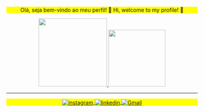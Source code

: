 <p align="center" style="background:yellow">
Olá, seja bem-vindo ao meu perfil! 👋 Hi, welcome to my profile! 👋
</p>
<div align="center">
<a href="https://github.com/analivia1104">
<img height="180em" src="https://github-readme-stats.vercel.app/api?username=analivia1104&show_icons=true&theme=radical&include_all_commits=true&count_private=true"/>
<img height="150em" src="https://github-readme-stats.vercel.app/api/top-langs/?username=analivia1104&layout=compact&langs_count=7&theme=radical"/> 
</div>
<p>
<hr>
<p>
<p align="center" style="background:yellow">
<a href="https://www.instagram.com/analivia_1104" radical ="_blank">
<img align="center" src="https://img.shields.io/badge/-Instagram-05122A?style=flat&logo=instagram" alt="instagram"/>
<a href="https://www.linkedin.com/in/ana-l%C3%ADvia-silva-paiva-915a13230/" radical ="_blank">
<img align="center" src="https://img.shields.io/badge/-LinkedIn-05122A?style=flat&logo=linkedin" alt="linkedin"/>
<a href="mailto:analivia110405@gmail.com" target="_blank">
<img align="center" src="https://img.shields.io/badge/-Gmail-05122A?style=flat&logo=Gmail" alt="Gmail"/>

</a> 
</a>
</a>

